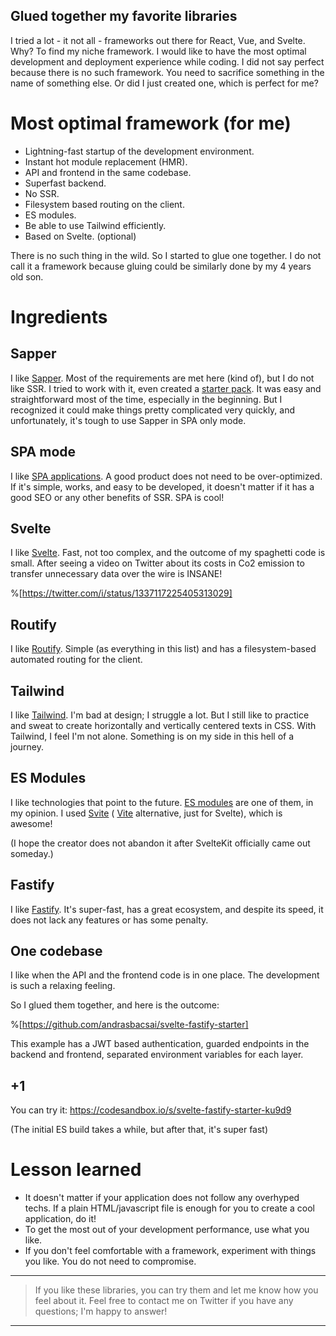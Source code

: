 ## Glued together my favorite libraries

I tried a lot - it not all - frameworks out there for React, Vue, and Svelte. Why? To find my niche framework. I would like to have the most optimal development and deployment experience while coding.  I did not say perfect because there is no such framework. You need to sacrifice something in the name of something else. Or did I just created one, which is perfect for me?

# Most optimal framework (for me)
- Lightning-fast startup of the development environment.
- Instant hot module replacement (HMR).
- API and frontend in the same codebase.
- Superfast backend.
- No SSR.
- Filesystem based routing on the client.
- ES modules.
- Be able to use Tailwind efficiently.
- Based on Svelte. (optional)

There is no such thing in the wild. So I started to glue one together. I do not call it a framework because gluing could be similarly done by my 4 years old son. 

# Ingredients
##  Sapper
I like  [Sapper](https://sapper.svelte.dev/). Most of the requirements are met here (kind of), but I do not like SSR. I tried to work with it, even created a [starter pack](https://github.com/andrasbacsai/sapper-tailwind-starter). It was easy and straightforward most of the time, especially in the beginning. But I recognized it could make things pretty complicated very quickly, and unfortunately, it's tough to use Sapper in SPA only mode.

## SPA mode 
I like  [SPA applications](https://en.wikipedia.org/wiki/Single-page_application). A good product does not need to be over-optimized. If it's simple, works, and easy to be developed, it doesn't matter if it has a good SEO or any other benefits of SSR. SPA is cool!

## Svelte
I like  [Svelte](https://svelte.dev/). Fast, not too complex, and the outcome of my spaghetti code is small. After seeing a video on Twitter about its costs in Co2 emission to transfer unnecessary data over the wire is INSANE! 

%[https://twitter.com/i/status/1337117225405313029]

## Routify
I like  [Routify](https://routify.dev/). Simple (as everything in this list) and has a filesystem-based automated routing for the client.

## Tailwind
I like  [Tailwind](https://tailwindcss.com/). I'm bad at design; I struggle a lot. But I still like to practice and sweat to create horizontally and vertically centered texts in CSS. With Tailwind, I feel I'm not alone. Something is on my side in this hell of a  journey.

## ES Modules
I like technologies that point to the future.  [ES modules](https://flaviocopes.com/es-modules/)  are one of them, in my opinion. I used  [Svite](https://github.com/dominikg/svite) ( [Vite](https://github.com/vitejs/vite)  alternative, just for Svelte), which is awesome! 

(I hope the creator does not abandon it after SvelteKit officially came out someday.)

## Fastify
I like  [Fastify](https://www.fastify.io/). It's super-fast, has a great ecosystem, and despite its speed, it does not lack any features or has some penalty.

## One codebase
I like when the API and the frontend code is in one place. The development is such a relaxing feeling.


So I glued them together, and here is the outcome: 

%[https://github.com/andrasbacsai/svelte-fastify-starter]

This example has a JWT based authentication, guarded endpoints in the backend and frontend, separated environment variables for each layer. 

## +1 

You can try it: https://codesandbox.io/s/svelte-fastify-starter-ku9d9

(The initial ES build takes a while, but after that, it's super fast)

# Lesson learned
- It doesn't matter if your application does not follow any overhyped techs. If a plain HTML/javascript file is enough for you to create a cool application, do it! 
- To get the most out of your development performance, use what you like.
- If you don't feel comfortable with a framework, experiment with things you like. You do not need to compromise.

 
---

> If you like these libraries, you can try them and let me know how you feel about it.  Feel free to contact me on Twitter if you have any questions; I'm happy to answer!

---

